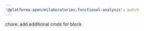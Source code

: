 ```yaml
---
'@platforma-open/milaboratories.functional-analysis': patch
---
```


chore: add additional cmds for block
